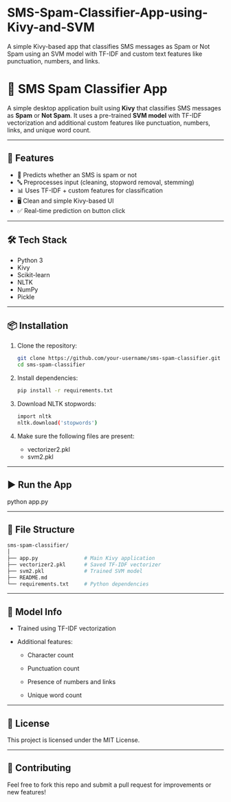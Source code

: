 
# SMS-Spam-Classifier-App-using-Kivy-and-SVM

A simple Kivy-based app that classifies SMS messages as Spam or Not Spam using an SVM model with TF-IDF and custom text features like punctuation, numbers, and links.

# 📱 SMS Spam Classifier App

A simple desktop application built using **Kivy** that classifies SMS messages as **Spam** or **Not Spam**. It uses a pre-trained **SVM model** with TF-IDF vectorization and additional custom features like punctuation, numbers, links, and unique word count.

---

## 🚀 Features

- 🧠 Predicts whether an SMS is spam or not
- 🔤 Preprocesses input (cleaning, stopword removal, stemming)
- 📊 Uses TF-IDF + custom features for classification
- 🖥️ Clean and simple Kivy-based UI
- ✅ Real-time prediction on button click

---

## 🛠️ Tech Stack

- Python 3
- Kivy
- Scikit-learn
- NLTK
- NumPy
- Pickle

---

## 📦 Installation

1. Clone the repository:
   ```bash
   git clone https://github.com/your-username/sms-spam-classifier.git
   cd sms-spam-classifier


2.  Install dependencies:
    
    ```bash
    pip install -r requirements.txt
    
3.  Download NLTK stopwords:
    
    ```bash
    import nltk
    nltk.download('stopwords') 
    ```
    
4.  Make sure the following files are present:
    
    -   vectorizer2.pkl
    -   svm2.pkl

----------

## ▶️ Run the App

   python app.py


----------

## 📁 File Structure


   ```bash
   sms-spam-classifier/
   │
   ├── app.py               # Main Kivy application
   ├── vectorizer2.pkl      # Saved TF-IDF vectorizer
   ├── svm2.pkl             # Trained SVM model
   ├── README.md
   └── requirements.txt     # Python dependencies
```


----------

## 🧪 Model Info

-   Trained using TF-IDF vectorization
    
-   Additional features:
    
    -   Character count
        
    -   Punctuation count
        
    -   Presence of numbers and links
        
    -   Unique word count
        

----------

## 📜 License

This project is licensed under the MIT License.

----------

## 🤝 Contributing

Feel free to fork this repo and submit a pull request for improvements or new features!
